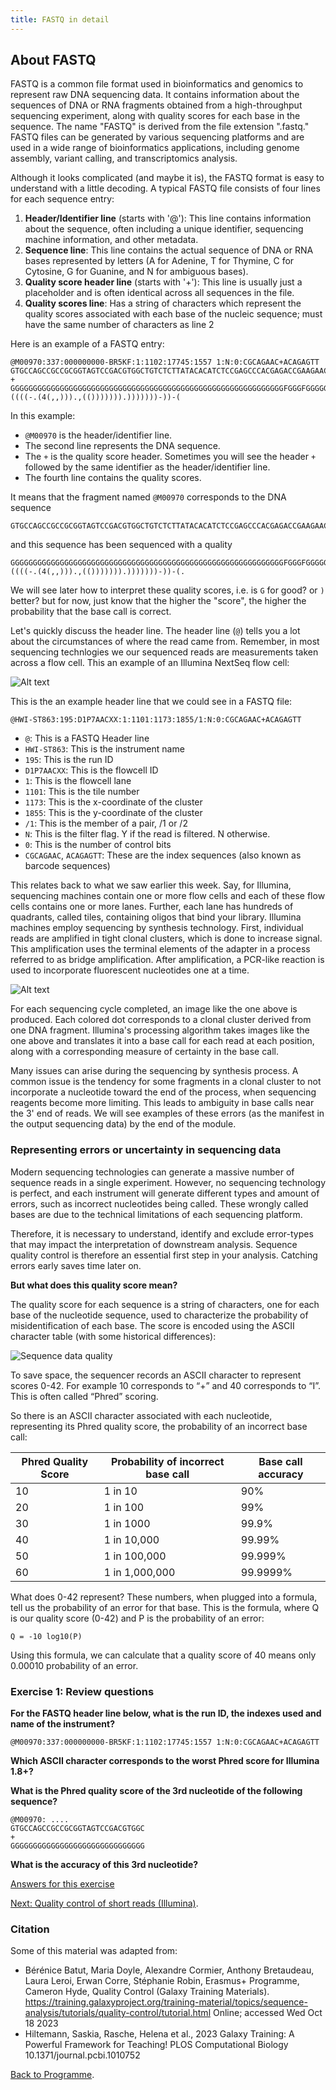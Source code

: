 ```yaml
---
title: FASTQ in detail
---
```


## About FASTQ 
FASTQ is a common file format used in bioinformatics and genomics to represent raw DNA sequencing data. It contains information about the sequences of DNA or RNA fragments obtained from a high-throughput sequencing experiment, along with quality scores for each base in the sequence. The name "FASTQ" is derived from the file extension ".fastq." FASTQ files can be generated by various sequencing platforms and are used in a wide range of bioinformatics applications, including genome assembly, variant calling, and transcriptomics analysis.

Although it looks complicated (and maybe it is), the FASTQ format is easy to understand with a little decoding. A typical FASTQ file consists of four lines for each sequence entry:

1. **Header/Identifier line** (starts with '@'): This line contains information about the sequence, often including a unique identifier, sequencing machine information, and other metadata.
2. **Sequence line**: This line contains the actual sequence of DNA or RNA bases represented by letters (A for Adenine, T for Thymine, C for Cytosine, G for Guanine, and N for ambiguous bases).
3. **Quality score header line** (starts with '+'): This line is usually just a placeholder and is often identical across all sequences in the file.
4. **Quality scores line**: Has a string of characters which represent the quality scores associated with each base of the nucleic sequence; must have the same number of characters as line 2

Here is an example of a FASTQ entry:

```
@M00970:337:000000000-BR5KF:1:1102:17745:1557 1:N:0:CGCAGAAC+ACAGAGTT
GTGCCAGCCGCCGCGGTAGTCCGACGTGGCTGTCTCTTATACACATCTCCGAGCCCACGAGACCGAAGAACATCTCGTATGCCGTCTTCTGCTTGAAAAAAAAAAAAAAAAAAAACAAAAAAAAAAAAAGAAGCAAATGACGATTCAAGAAAGAAAAAAACACAGAATACTAACAATAAGTCATAAACATCATCAACATAAAAAAGGAAATACACTTACAACACATATCAATATCTAAAATAAATGATCAGCACACAACATGACGATTACCACACATGTGTACTACAAGTCAACTA
+
GGGGGGGGGGGGGGGGGGGGGGGGGGGGGGGGGGGGGGGGGGGGGGGGGGGGGGGGGGGGGFGGGFGGGGGGAFFGGFGGGGGGGGFGGGGGGGGGGGGGGFGGG+38+35*311*6,,31=******441+++0+0++0+*1*2++2++0*+*2*02*/***1*+++0+0++38++00++++++++++0+0+2++*+*+*+*+*****+0**+0**+***+)*.***1**//*)***)/)*)))*)))*),)0(((-((((-.(4(,,))).,(())))))).)))))))-))-(
```

In this example:
- `@M00970` is the header/identifier line.
- The second line represents the DNA sequence.
- The `+` is the quality score header. Sometimes you will see the header `+` followed by the same identifier as the header/identifier line.
- The fourth line contains the quality scores.

It means that the fragment named `@M00970` corresponds to the DNA sequence 
```
GTGCCAGCCGCCGCGGTAGTCCGACGTGGCTGTCTCTTATACACATCTCCGAGCCCACGAGACCGAAGAACATCTCGTATGCCGTCTTCTGCTTGAAAAAAAAAAAAAAAAAAAACAAAAAAAAAAAAAGAAGCAAATGACGATTCAAGAAAGAAAAAAACACAGAATACTAACAATAAGTCATAAACATCATCAACATAAAAAAGGAAATACACTTACAACACATATCAATATCTAAAATAAATGATCAGCACACAACATGACGATTACCACACATGTGTACTACAAGTCAACTA 
```
and this sequence has been sequenced with a quality 
```
GGGGGGGGGGGGGGGGGGGGGGGGGGGGGGGGGGGGGGGGGGGGGGGGGGGGGGGGGGGGGFGGGFGGGGGGAFFGGFGGGGGGGGFGGGGGGGGGGGGGGFGGG+38+35*311*6,,31=******441+++0+0++0+*1*2++2++0*+*2*02*/***1*+++0+0++38++00++++++++++0+0+2++*+*+*+*+*****+0**+0**+***+)*.***1**//*)***)/)*)))*)))*),)0(((-((((-.(4(,,))).,(())))))).)))))))-))-(.
```

We will see later how to interpret these quality scores, i.e. is `G` for good? or `)` better? but for now, just know that the higher the "score", the higher the probability that the base call is correct. 

Let's quickly discuss the header line. The header line (`@`) tells you a lot about the circumstances of where the read came from. Remember, in most sequencing technlogies we our sequenced reads are measurements taken across a flow cell. This an example of an Illumina NextSeq flow cell: 

![Alt text](image-5.png)

This is the an example header line that we could see in a FASTQ file:

```
@HWI-ST863:195:D1P7AACXX:1:1101:1173:1855/1:N:0:CGCAGAAC+ACAGAGTT
```

* `@`: This is a FASTQ Header line
* `HWI-ST863`: This is the instrument name
* `195`: This is the run ID
* `D1P7AACXX`: This is the flowcell ID
* `1`: This is the flowcell lane
* `1101`: This is the tile number
* `1173`: This is the x-coordinate of the cluster
* `1855`: This is the y-coordinate of the cluster
* `/1`: This is the member of a pair, /1 or /2
* `N`: This is the filter flag. Y if the read is filtered. N otherwise.
* `0`: This is the number of control bits
* `CGCAGAAC`, `ACAGAGTT`: These are the index sequences (also known as barcode sequences)

This relates back to what we saw earlier this week. Say, for Illumina, sequencing machines contain one or more flow cells and each of these flow cells contains one or more lanes. Further, each lane has hundreds of quadrants, called tiles, containing oligos that bind your library.  Illumina machines employ sequencing by synthesis technology. First, individual reads are amplified in tight clonal clusters, which is done to increase signal. This amplification uses the terminal elements of the adapter in a process referred to as bridge amplification. After amplification, a PCR-like reaction is used to incorporate fluorescent nucleotides one at a time.

![Alt text](image-3.png)

For each sequencing cycle completed, an image like the one above is produced. Each colored dot corresponds to a clonal cluster derived from one DNA fragment. Illumina's processing algorithm takes images like the one above and translates it into a base call for each read at each position, along with a corresponding measure of certainty in the base call.

Many issues can arise during the sequencing by synthesis process. A common issue is the tendency for some fragments in a clonal cluster to not incorporate a nucleotide toward the end of the process, when sequencing reagents become more limiting. This leads to ambiguity in base calls near the 3' end of reads. We will see examples of these errors (as the manifest in the output sequencing data) by the end of the module. 

### Representing errors or uncertainty in sequencing data

Modern sequencing technologies can generate a massive number of sequence reads in a single experiment. However, no sequencing technology is perfect, and each instrument will generate different types and amount of errors, such as incorrect nucleotides being called. These wrongly called bases are due to the technical limitations of each sequencing platform.

Therefore, it is necessary to understand, identify and exclude error-types that may impact the interpretation of downstream analysis. Sequence quality control is therefore an essential first step in your analysis. Catching errors early saves time later on.

**But what does this quality score mean?**

The quality score for each sequence is a string of characters, one for each base of the nucleotide sequence, used to characterize the probability of misidentification of each base. The score is encoded using the ASCII character table (with some historical differences): 

![Sequence data quality](/seq-data/fastq-quality-encoding.png)

To save space, the sequencer records an ASCII character to represent scores 0-42. For example 10 corresponds to “+” and 40 corresponds to “I”. This is often called “Phred” scoring.

So there is an ASCII character associated with each nucleotide, representing its Phred quality score, the probability of an incorrect base call:

| Phred Quality Score | Probability of incorrect base call | Base call accuracy |
|---------------------|------------------------------------|--------------------|
| 10                  | 1 in 10                            | 90%                |
| 20                  | 1 in 100                           | 99%                |
| 30                  | 1 in 1000                          | 99.9%              |
| 40                  | 1 in 10,000                        | 99.99%             |
| 50                  | 1 in 100,000                       | 99.999%            |
| 60                  | 1 in 1,000,000                     | 99.9999%           |

What does 0-42 represent? These numbers, when plugged into a formula, tell us the probability of an error for that base. This is the formula, where Q is our quality score (0-42) and P is the probability of an error:
```
Q = -10 log10(P)
```

Using this formula, we can calculate that a quality score of 40 means only 0.00010 probability of an error.

### Exercise 1: Review questions 

**For the FASTQ header line below, what is the run ID, the indexes used and name of the instrument?**

```
@M00970:337:000000000-BR5KF:1:1102:17745:1557 1:N:0:CGCAGAAC+ACAGAGTT
```

**Which ASCII character corresponds to the worst Phred score for Illumina 1.8+?**

**What is the Phred quality score of the 3rd nucleotide of the following sequence?**

```
@M00970: .... 
GTGCCAGCCGCCGCGGTAGTCCGACGTGGC
+ 
GGGGGGGGGGGGGGGGGGGGGGGGGGGGGG
```

**What is the accuracy of this 3rd nucleotide?**

[Answers for this exercise](/seq-data/fastq-in-detail-answers)

[Next: Quality control of short reads (Illumina)]({{site.baseurl}}/modules/sequencing/short-read-qc/).


### Citation

Some of this material was adapted from:

* Bérénice Batut, Maria Doyle, Alexandre Cormier, Anthony Bretaudeau, Laura Leroi, Erwan Corre, Stéphanie Robin, Erasmus+ Programme, Cameron Hyde, Quality Control (Galaxy Training Materials). https://training.galaxyproject.org/training-material/topics/sequence-analysis/tutorials/quality-control/tutorial.html Online; accessed Wed Oct 18 2023
* Hiltemann, Saskia, Rasche, Helena et al., 2023 Galaxy Training: A Powerful Framework for Teaching! PLOS Computational Biology 10.1371/journal.pcbi.1010752

[Back to Programme]({{site.baseurl}}/modules/sequencing/week-2-programme/).
